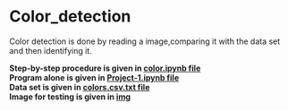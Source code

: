 # Color_detection

Color detection is done by reading a image,comparing it with  the data set and then identifying it.
<br/>

 **Step-by-step procedure is given in [color.ipynb file](https://github.com/nivedha02/Color-detection/blob/main/color.ipynb)** <br />
 **Program alone is given in [Project-1.ipynb file](https://github.com/nivedha02/Color-detection/blob/main/Project-1.ipynb)** <br/>
 **Data set is given in  [colors.csv.txt file](https://github.com/nivedha02/Color-detection/blob/main/colors.csv.txt)** <br/>
 **Image for testing is given in [img](https://github.com/nivedha02/Desktop/blob/master/spark/color%20detection/img/with%20boat.jpg)**<br/>
